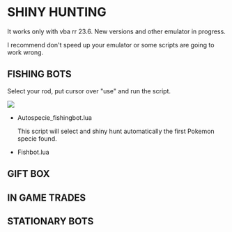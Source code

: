 # SHINY HUNTING

It works only with vba rr 23.6.
New versions and other emulator in progress.

I recommend don't speed up your emulator or some scripts are going 
to work wrong.

## FISHING BOTS ##

Select your rod, put cursor over "use" and run the script.

![](https://i.imgur.com/0y7aQeW.png)

  - Autospecie_fishingbot.lua

    This script will select and shiny hunt automatically the first Pokemon specie 
    found. 
  
  - Fishbot.lua

## GIFT BOX ##


## IN GAME TRADES ##


## STATIONARY BOTS ##


